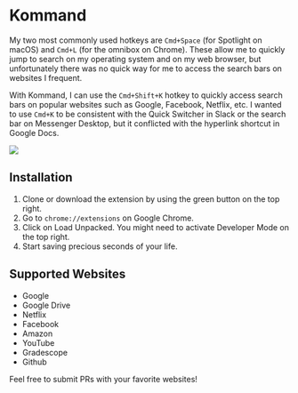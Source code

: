 # Kommand

My two most commonly used hotkeys are `Cmd+Space` (for Spotlight on macOS) and `Cmd+L` (for the omnibox on Chrome). These allow me to quickly jump to search on my operating system and on my web browser, but unfortunately there was no quick way for me to access the search bars on websites I frequent.

With Kommand, I can use the `Cmd+Shift+K` hotkey to quickly access search bars on popular websites such as Google, Facebook, Netflix, etc. I wanted to use `Cmd+K` to be consistent with the Quick Switcher in Slack or the search bar on Messenger Desktop, but it conflicted with the hyperlink shortcut in Google Docs.

![](demo.gif)

## Installation

1. Clone or download the extension by using the green button on the top right.
2. Go to `chrome://extensions` on Google Chrome.
3. Click on Load Unpacked. You might need to activate Developer Mode on the top right.
4. Start saving precious seconds of your life.

## Supported Websites

* Google
* Google Drive
* Netflix
* Facebook
* Amazon
* YouTube
* Gradescope
* Github

Feel free to submit PRs with your favorite websites!
